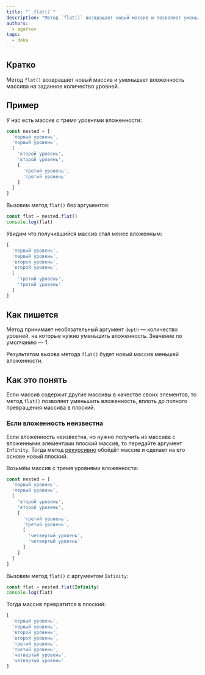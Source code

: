 ```yaml
---
title: "`.flat()`"
description: "Метод `flat()` возвращает новый массив и позволяет уменьшить вложенность массива на заданное количество уровней"
authors:
  - agarkov
tags:
  - doka
---
```


## Кратко

Метод `flat()` возвращает новый массив и уменьшает вложенность массива на заданное количество уровней.

## Пример

У нас есть массив с тремя уровнями вложенности:

```js
const nested = [
  'первый уровень',
  'первый уровень',
  [
    'второй уровень',
    'второй уровень',
    [
      'третий уровень',
      'третий уровень'
    ]
  ]
]
```

Вызовем метод `flat()` без аргументов:

```js
const flat = nested.flat()
console.log(flat)
```

Увидим что получившийся массив стал менее вложенным:

```js
[
  'первый уровень',
  'первый уровень',
  'второй уровень',
  'второй уровень',
  [
    'третий уровень',
    'третий уровень'
  ]
]
```

## Как пишется

Метод принимает необязательный аргумент `depth` — количество уровней, на которые нужно уменьшить вложенность. Значение по умолчанию — 1.

Результатом вызова метода `flat()` будет новый массив меньшей вложенности.

## Как это понять

Если массив содержит другие массивы в качестве своих элементов, то метод `flat()` позволяет уменьшить вложенность, вплоть до полного превращения массива в плоский.

### Если вложенность неизвестна

Если вложенность неизвестна, но нужно получить из массива с вложенными элементами плоский массив, то передайте аргумент `Infinity`. Тогда метод [рекурсивно](/js/recursion/) обойдёт массив и сделает на его основе новый плоский.

Возьмём массив с тремя уровнями вложенности:

```js
const nested = [
  'первый уровень',
  'первый уровень',
  [
    'второй уровень',
    'второй уровень',
    [
      'третий уровень',
      'третий уровень',
      [
        'четвертый уровень',
        'четвертый уровень'
      ]
    ]
  ]
]
```

Вызовем метод `flat()` с аргументом `Infinity`:

```js
const flat = nested.flat(Infinity)
console.log(flat)
```

Тогда массив превратится в плоский:

```js
[
  'первый уровень',
  'первый уровень',
  'второй уровень',
  'второй уровень',
  'третий уровень',
  'третий уровень',
  'четвертый уровень',
  'четвертый уровень'
]
```
